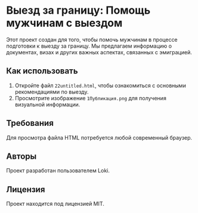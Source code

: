 # Выезд за границу: Помощь мужчинам с выездом

Этот проект создан для того, чтобы помочь мужчинам в процессе подготовки к выезду за границу. Мы предлагаем информацию о документах, визах и других важных аспектах, связанных с эмиграцией.

## Как использовать
1. Откройте файл `22untitled.html`, чтобы ознакомиться с основными рекомендациями по выезду.
2. Просмотрите изображение `1Публикация.png` для получения визуальной информации.

## Требования
Для просмотра файла HTML потребуется любой современный браузер.

## Авторы
Проект разработан пользователем Loki.

## Лицензия
Проект находится под лицензией MIT.
